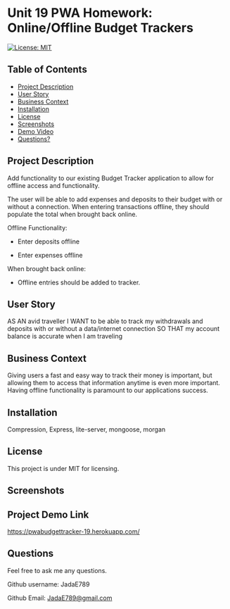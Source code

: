 # Unit 19 PWA Homework: Online/Offline Budget Trackers

 [![License: MIT](https://img.shields.io/badge/License-MIT-yellow.svg)](https://opensource.org/licenses/MIT)

  ## Table of Contents

  * [Project Description](#project-description)
  * [User Story](#user-story)
  * [Business Context](#business-context)
  * [Installation](#installation)
  * [License](#license)
  * [Screenshots](#screen-shots)
  * [Demo Video](#Project-Demo-Video)
  * [Questions?](#questions)
  
  ## Project Description
  
  Add functionality to our existing Budget Tracker application to allow for offline access and functionality.

  The user will be able to add expenses and deposits to their budget with or without a connection. When entering transactions offline, they should populate the total when brought back online.

  Offline Functionality:

  * Enter deposits offline

  * Enter expenses offline

  When brought back online:

  * Offline entries should be added to tracker.

  ## User Story
  AS AN avid traveller
  I WANT to be able to track my withdrawals and deposits with or without a data/internet connection
  SO THAT my account balance is accurate when I am traveling

  ## Business Context

  Giving users a fast and easy way to track their money is important, but allowing them to access that information anytime is even more important. Having offline functionality is paramount to our applications success.

  ## Installation
  
  Compression, Express, lite-server, mongoose, morgan
  
  ## License
  
  This project is under MIT for licensing.
  
 ## Screenshots

  ## Project Demo Link
  
  https://pwabudgettracker-19.herokuapp.com/
  
  ## Questions
  
  Feel free to ask me any questions.
  
  Github username: JadaE789
  
  Github Email: <JadaE789@gmail.com>
